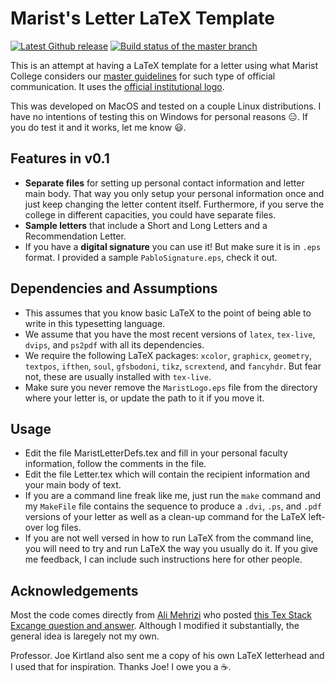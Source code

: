 Marist's Letter LaTeX Template
=====
[![Latest Github release](https://img.shields.io/badge/version-0.1-blue.svg)](https://img.shields.io/badge/version-0.1-blue.svg)
[![Build status of the master branch](https://img.shields.io/badge/build%20status-pass-green.svg)](https://img.shields.io/badge/build%20status-pass-green.svg)

This is an attempt at having a LaTeX template for a letter using what Marist 
College considers our [master guidelines](http://www.marist.edu/publicaffairs/imc/pdfs/styleguide.pdf) 
for such type of official communication. It uses the 
[official institutional logo](http://www.marist.edu/publicaffairs/imc/graphics/For_Print/Nameplate2/LargeLogoRed.pdf).

This was developed on MacOS and tested on a couple Linux distributions. I have 
no intentions of testing this on Windows for personal reasons :expressionless:. 
If you do test it and it works, let me know :smiley:.


## Features in v0.1
* **Separate files** for setting up personal contact information and letter 
  main body. That way you only setup your personal information once and just 
  keep changing the letter content itself. Furthermore, if you serve the college 
  in different capacities, you could have separate files.
* **Sample letters** that include a Short and Long Letters and a Recommendation 
  Letter. 
* If you have a **digital signature** you can use it! But make sure it is in 
  `.eps` format. I provided a sample `PabloSignature.eps`, check it out.

## Dependencies and Assumptions
* This assumes that you know basic LaTeX to the point of being able to write in
  this typesetting language.
* We assume that you have the most recent versions of `latex`, `tex-live`,  
  `dvips`, and `ps2pdf` with all its dependencies.
* We require the following LaTeX packages: `xcolor`, `graphicx`, `geometry`, 
  `textpos`, `ifthen`, `soul`, `gfsbodoni`, `tikz`, `scrextend`, and `fancyhdr`. 
  But fear not, these are usually installed with `tex-live`.
* Make sure you never remove the `MaristLogo.eps` file from the directory where 
  your letter is, or update the path to it if you move it.

## Usage
* Edit the file MaristLetterDefs.tex and fill in your personal faculty 
  information, follow the comments in the file.
* Edit the file Letter.tex which will contain the recipient information and 
  your main body of text.
* If you are a command line freak like me, just run the `make` command and my 
  `MakeFile` file contains the sequence to produce a `.dvi`, `.ps`, and `.pdf` 
  versions of your letter as well as a clean-up command for the LaTeX 
  left-over log files.
* If you are not well versed in how to run LaTeX from the command line, you 
  will need to try and run LaTeX the way you usually do it. If you give me 
  feedback, I can include such instructions here for other people.

## Acknowledgements
Most the code comes directly from [Ali Mehrizi](https://tex.stackexchange.com/users/9626/ali-mehrizi) 
who posted [this Tex Stack Excange question and answer](https://tex.stackexchange.com/a/59933/81126).
Although I modified it substantially, the general idea is laregely not my
own.

Professor. Joe Kirtland also sent me a copy of his own LaTeX letterhead and I
used that for inspiration. Thanks Joe! I owe you a :coffee:.
